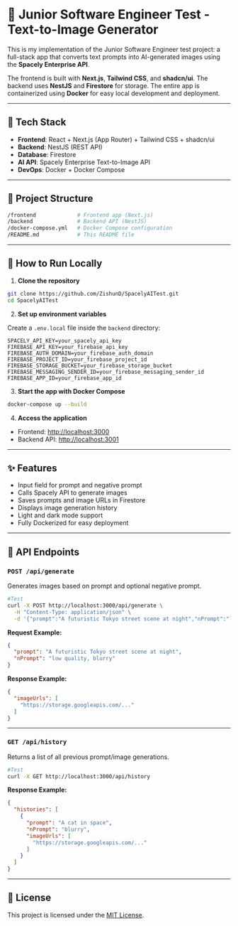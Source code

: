# 🧠 Junior Software Engineer Test - Text-to-Image Generator

This is my implementation of the Junior Software Engineer test project: a full-stack app that converts text prompts into AI-generated images using the **Spacely Enterprise API**.

The frontend is built with **Next.js**, **Tailwind CSS**, and **shadcn/ui**. The backend uses **NestJS** and **Firestore** for storage. The entire app is containerized using **Docker** for easy local development and deployment.

---

## 🧱 Tech Stack

- **Frontend**: React + Next.js (App Router) + Tailwind CSS + shadcn/ui  
- **Backend**: NestJS (REST API)  
- **Database**: Firestore  
- **AI API**: Spacely Enterprise Text-to-Image API  
- **DevOps**: Docker + Docker Compose  

---

## 📁 Project Structure

```bash
/frontend             # Frontend app (Next.js)
/backend              # Backend API (NestJS)
/docker-compose.yml   # Docker Compose configuration
/README.md            # This README file
```
---

## 🚀 How to Run Locally

1. **Clone the repository**

```bash
git clone https://github.com/ZishunD/SpacelyAITest.git
cd SpacelyAITest
````

2. **Set up environment variables**

Create a `.env.local` file inside the `backend` directory:

```env
SPACELY_API_KEY=your_spacely_api_key
FIREBASE_API_KEY=your_firebase_api_key
FIREBASE_AUTH_DOMAIN=your_firebase_auth_domain
FIREBASE_PROJECT_ID=your_firebase_project_id
FIREBASE_STORAGE_BUCKET=your_firebase_storage_bucket
FIREBASE_MESSAGING_SENDER_ID=your_firebase_messaging_sender_id
FIREBASE_APP_ID=your_firebase_app_id
```

3. **Start the app with Docker Compose**

```bash
docker-compose up --build
```

4. **Access the application**

* Frontend: [http://localhost:3000](http://localhost:3000)
* Backend API: [http://localhost:3001](http://localhost:3001)

---

## ✨ Features

* Input field for prompt and negative prompt
* Calls Spacely API to generate images
* Saves prompts and image URLs in Firestore
* Displays image generation history
* Light and dark mode support
* Fully Dockerized for easy deployment

---

## 🧪 API Endpoints

### `POST /api/generate`

Generates images based on prompt and optional negative prompt.

```bash
#Test
curl -X POST http://localhost:3000/api/generate \
  -H "Content-Type: application/json" \
  -d '{"prompt":"A futuristic Tokyo street scene at night","nPrompt":"low quality, blurry"}'
```

**Request Example:**

```json
{
  "prompt": "A futuristic Tokyo street scene at night",
  "nPrompt": "low quality, blurry"
}
```

**Response Example:**

```json
{
  "imageUrls": [
    "https://storage.googleapis.com/..."
  ]
}
```

---

### `GET /api/history`

Returns a list of all previous prompt/image generations.

```bash
#Test
curl -X GET http://localhost:3000/api/history
```

**Response Example:**

```json
{
  "histories": [
    {
      "prompt": "A cat in space",
      "nPrompt": "blurry",
      "imageUrls": [
        "https://storage.googleapis.com/..."
      ]
    }
  ]
}
```

---

## 📄 License

This project is licensed under the [MIT License](LICENSE).